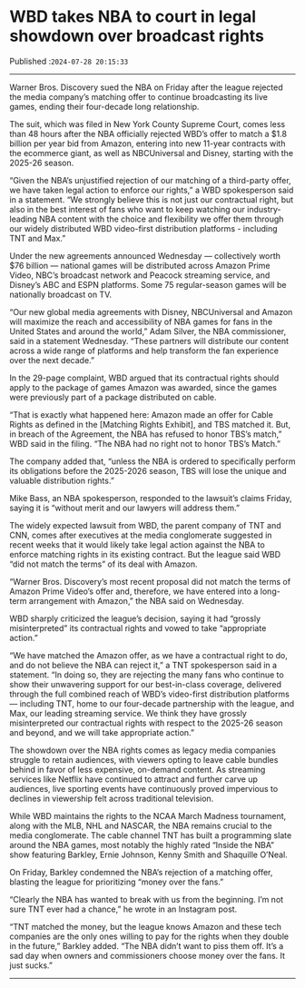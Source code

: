 # WBD takes NBA to court in legal showdown over broadcast rights

Published :`2024-07-28 20:15:33`

---

Warner Bros. Discovery sued the NBA on Friday after the league rejected the media company’s matching offer to continue broadcasting its live games, ending their four-decade long relationship.

The suit, which was filed in New York County Supreme Court, comes less than 48 hours after the NBA officially rejected WBD’s offer to match a $1.8 billion per year bid from Amazon, entering into new 11-year contracts with the ecommerce giant, as well as NBCUniversal and Disney, starting with the 2025-26 season.

“Given the NBA’s unjustified rejection of our matching of a third-party offer, we have taken legal action to enforce our rights,” a WBD spokesperson said in a statement. “We strongly believe this is not just our contractual right, but also in the best interest of fans who want to keep watching our industry-leading NBA content with the choice and flexibility we offer them through our widely distributed WBD video-first distribution platforms - including TNT and Max.”

Under the new agreements announced Wednesday — collectively worth $76 billion — national games will be distributed across Amazon Prime Video, NBC’s broadcast network and Peacock streaming service, and Disney’s ABC and ESPN platforms. Some 75 regular-season games will be nationally broadcast on TV.

“Our new global media agreements with Disney, NBCUniversal and Amazon will maximize the reach and accessibility of NBA games for fans in the United States and around the world,” Adam Silver, the NBA commissioner, said in a statement Wednesday. “These partners will distribute our content across a wide range of platforms and help transform the fan experience over the next decade.”

In the 29-page complaint, WBD argued that its contractual rights should apply to the package of games Amazon was awarded, since the games were previously part of a package distributed on cable.

“That is exactly what happened here: Amazon made an offer for Cable Rights as defined in the [Matching Rights Exhibit], and TBS matched it. But, in breach of the Agreement, the NBA has refused to honor TBS’s match,” WBD said in the filing. “The NBA had no right not to honor TBS’s Match.”

The company added that, “unless the NBA is ordered to specifically perform its obligations before the 2025-2026 season, TBS will lose the unique and valuable distribution rights.”

Mike Bass, an NBA spokesperson, responded to the lawsuit’s claims Friday, saying it is “without merit and our lawyers will address them.”

The widely expected lawsuit from WBD, the parent company of TNT and CNN, comes after executives at the media conglomerate suggested in recent weeks that it would likely take legal action against the NBA to enforce matching rights in its existing contract. But the league said WBD “did not match the terms” of its deal with Amazon.

“Warner Bros. Discovery’s most recent proposal did not match the terms of Amazon Prime Video’s offer and, therefore, we have entered into a long-term arrangement with Amazon,” the NBA said on Wednesday.

WBD sharply criticized the league’s decision, saying it had “grossly misinterpreted” its contractual rights and vowed to take “appropriate action.”

“We have matched the Amazon offer, as we have a contractual right to do, and do not believe the NBA can reject it,” a TNT spokesperson said in a statement. “In doing so, they are rejecting the many fans who continue to show their unwavering support for our best-in-class coverage, delivered through the full combined reach of WBD’s video-first distribution platforms — including TNT, home to our four-decade partnership with the league, and Max, our leading streaming service. We think they have grossly misinterpreted our contractual rights with respect to the 2025-26 season and beyond, and we will take appropriate action.”

The showdown over the NBA rights comes as legacy media companies struggle to retain audiences, with viewers opting to leave cable bundles behind in favor of less expensive, on-demand content. As streaming services like Netflix have continued to attract and further carve up audiences, live sporting events have continuously proved impervious to declines in viewership felt across traditional television.

While WBD maintains the rights to the NCAA March Madness tournament, along with the MLB, NHL and NASCAR, the NBA remains crucial to the media conglomerate. The cable channel TNT has built a programming slate around the NBA games, most notably the highly rated “Inside the NBA” show featuring Barkley, Ernie Johnson, Kenny Smith and Shaquille O’Neal.

On Friday, Barkley condemned the NBA’s rejection of a matching offer, blasting the league for prioritizing “money over the fans.”

“Clearly the NBA has wanted to break with us from the beginning. I’m not sure TNT ever had a chance,” he wrote in an Instagram post.

“TNT matched the money, but the league knows Amazon and these tech companies are the only ones willing to pay for the rights when they double in the future,” Barkley added. “The NBA didn’t want to piss them off. It’s a sad day when owners and commissioners choose money over the fans. It just sucks.”

---

